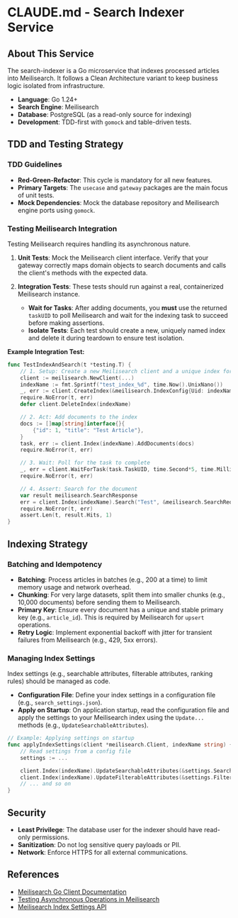 # CLAUDE.md - Search Indexer Service

## About This Service

The search-indexer is a Go microservice that indexes processed articles into Meilisearch. It follows a Clean Architecture variant to keep business logic isolated from infrastructure.

- **Language**: Go 1.24+
- **Search Engine**: Meilisearch
- **Database**: PostgreSQL (as a read-only source for indexing)
- **Development**: TDD-first with `gomock` and table-driven tests.

## TDD and Testing Strategy

### TDD Guidelines
-   **Red-Green-Refactor**: This cycle is mandatory for all new features.
-   **Primary Targets**: The `usecase` and `gateway` packages are the main focus of unit tests.
-   **Mock Dependencies**: Mock the database repository and Meilisearch engine ports using `gomock`.

### Testing Meilisearch Integration

Testing Meilisearch requires handling its asynchronous nature.

1.  **Unit Tests**: Mock the Meilisearch client interface. Verify that your gateway correctly maps domain objects to search documents and calls the client's methods with the expected data.

2.  **Integration Tests**: These tests should run against a real, containerized Meilisearch instance.
    -   **Wait for Tasks**: After adding documents, you **must** use the returned `taskUID` to poll Meilisearch and wait for the indexing task to succeed before making assertions.
    -   **Isolate Tests**: Each test should create a new, uniquely named index and delete it during teardown to ensure test isolation.

**Example Integration Test:**
```go
func TestIndexAndSearch(t *testing.T) {
    // 1. Setup: Create a new Meilisearch client and a unique index for the test
    client := meilisearch.NewClient(...)
    indexName := fmt.Sprintf("test_index_%d", time.Now().UnixNano())
    _, err := client.CreateIndex(&meilisearch.IndexConfig{Uid: indexName, PrimaryKey: "id"})
    require.NoError(t, err)
    defer client.DeleteIndex(indexName)

    // 2. Act: Add documents to the index
    docs := []map[string]interface{}{
        {"id": 1, "title": "Test Article"},
    }
    task, err := client.Index(indexName).AddDocuments(docs)
    require.NoError(t, err)

    // 3. Wait: Poll for the task to complete
    _, err = client.WaitForTask(task.TaskUID, time.Second*5, time.Millisecond*50)
    require.NoError(t, err)

    // 4. Assert: Search for the document
    var result meilisearch.SearchResponse
    err = client.Index(indexName).Search("Test", &meilisearch.SearchRequest{}, &result)
    require.NoError(t, err)
    assert.Len(t, result.Hits, 1)
}
```

## Indexing Strategy

### Batching and Idempotency
-   **Batching**: Process articles in batches (e.g., 200 at a time) to limit memory usage and network overhead.
-   **Chunking**: For very large datasets, split them into smaller chunks (e.g., 10,000 documents) before sending them to Meilisearch.
-   **Primary Key**: Ensure every document has a unique and stable primary key (e.g., `article_id`). This is required by Meilisearch for `upsert` operations.
-   **Retry Logic**: Implement exponential backoff with jitter for transient failures from Meilisearch (e.g., 429, 5xx errors).

### Managing Index Settings

Index settings (e.g., searchable attributes, filterable attributes, ranking rules) should be managed as code.

-   **Configuration File**: Define your index settings in a configuration file (e.g., `search_settings.json`).
-   **Apply on Startup**: On application startup, read the configuration file and apply the settings to your Meilisearch index using the `Update...` methods (e.g., `UpdateSearchableAttributes`).

```go
// Example: Applying settings on startup
func applyIndexSettings(client *meilisearch.Client, indexName string) {
    // Read settings from a config file
    settings := ... 

    client.Index(indexName).UpdateSearchableAttributes(&settings.SearchableAttributes)
    client.Index(indexName).UpdateFilterableAttributes(&settings.FilterableAttributes)
    // ... and so on
}
```

## Security

-   **Least Privilege**: The database user for the indexer should have read-only permissions.
-   **Sanitization**: Do not log sensitive query payloads or PII.
-   **Network**: Enforce HTTPS for all external communications.

## References

-   [Meilisearch Go Client Documentation](https://github.com/meilisearch/meilisearch-go)
-   [Testing Asynchronous Operations in Meilisearch](https://www.meilisearch.com/docs/learn/advanced/asynchronous_operations)
-   [Meilisearch Index Settings API](https://www.meilisearch.com/docs/reference/api/settings)

